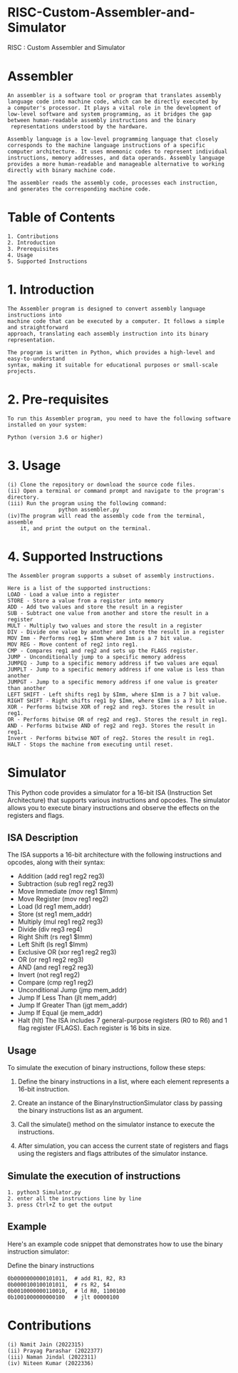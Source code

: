 # RISC-Custom-Assembler-and-Simulator
RISC : Custom Assembler and Simulator

# Assembler

    An assembler is a software tool or program that translates assembly 
    language code into machine code, which can be directly executed by 
    a computer's processor. It plays a vital role in the development of
    low-level software and system programming, as it bridges the gap 
    between human-readable assembly instructions and the binary
     representations understood by the hardware.

    Assembly language is a low-level programming language that closely 
    corresponds to the machine language instructions of a specific 
    computer architecture. It uses mnemonic codes to represent individual 
    instructions, memory addresses, and data operands. Assembly language 
    provides a more human-readable and manageable alternative to working 
    directly with binary machine code.

    The assembler reads the assembly code, processes each instruction, 
    and generates the corresponding machine code.

# Table of Contents
    1. Contributions
    2. Introduction
    3. Prerequisites
    4. Usage
    5. Supported Instructions

# 1. Introduction
    The Assembler program is designed to convert assembly language instructions into 
    machine code that can be executed by a computer. It follows a simple and straightforward
    approach, translating each assembly instruction into its binary representation.

    The program is written in Python, which provides a high-level and easy-to-understand
    syntax, making it suitable for educational purposes or small-scale projects.

# 2. Pre-requisites
    To run this Assembler program, you need to have the following software installed on your system:

    Python (version 3.6 or higher)

# 3. Usage
    (i) Clone the repository or download the source code files.
    (ii) Open a terminal or command prompt and navigate to the program's directory.
    (iii) Run the program using the following command:
                    python assembler.py
    (iv)The program will read the assembly code from the terminal, assemble
        it, and print the output on the terminal.

# 4. Supported Instructions
    The Assembler program supports a subset of assembly instructions. 
    
    Here is a list of the supported instructions:
    LOAD - Load a value into a register
    STORE - Store a value from a register into memory
    ADD - Add two values and store the result in a register
    SUB - Subtract one value from another and store the result in a register
    MULT - Multiply two values and store the result in a register
    DIV - Divide one value by another and store the result in a register
    MOV Imm - Performs reg1 = $Imm where Imm is a 7 bit value.
    MOV REG - Move content of reg2 into reg1.
    CMP - Compares reg1 and reg2 and sets up the FLAGS register.
    JUMP - Unconditionally jump to a specific memory address
    JUMPEQ - Jump to a specific memory address if two values are equal
    JUMPLT - Jump to a specific memory address if one value is less than another
    JUMPGT - Jump to a specific memory address if one value is greater than another
    LEFT SHIFT - Left shifts reg1 by $Imm, where $Imm is a 7 bit value.
    RIGHT SHIFT - Right shifts reg1 by $Imm, where $Imm is a 7 bit value.
    XOR - Performs bitwise XOR of reg2 and reg3. Stores the result in reg1.
    OR - Performs bitwise OR of reg2 and reg3. Stores the result in reg1.
    AND - Performs bitwise AND of reg2 and reg3. Stores the result in reg1.
    Invert - Performs bitwise NOT of reg2. Stores the result in reg1.
    HALT - Stops the machine from executing until reset.

# Simulator

<p>This Python code provides a simulator for a 16-bit ISA (Instruction Set Architecture) that supports various instructions and opcodes. The simulator allows you to execute binary instructions and observe the effects on the registers and flags.</p>

<h2>ISA Description</h2>

The ISA supports a 16-bit architecture with the following instructions and opcodes, along with their syntax:
- Addition (add reg1 reg2 reg3)
- Subtraction (sub reg1 reg2 reg3)
- Move Immediate (mov reg1 $Imm)
- Move Register (mov reg1 reg2)
- Load (ld reg1 mem_addr)
- Store (st reg1 mem_addr)
- Multiply (mul reg1 reg2 reg3)
- Divide (div reg3 reg4)
- Right Shift (rs reg1 $Imm)
- Left Shift (ls reg1 $Imm)
- Exclusive OR (xor reg1 reg2 reg3)
- OR (or reg1 reg2 reg3)
- AND (and reg1 reg2 reg3)
- Invert (not reg1 reg2)
- Compare (cmp reg1 reg2)
- Unconditional Jump (jmp mem_addr)
- Jump If Less Than (jlt mem_addr)
- Jump If Greater Than (jgt mem_addr)
- Jump If Equal (je mem_addr)
- Halt (hlt)
The ISA includes 7 general-purpose registers (R0 to R6) and 1 flag register (FLAGS). Each register is 16 bits in size.

<h2>Usage</h2>

To simulate the execution of binary instructions, follow these steps:

  1. Define the binary instructions in a list, where each element represents a 16-bit instruction.
     
  2. Create an instance of the BinaryInstructionSimulator class by passing the binary instructions list as an argument.
     
  3. Call the simulate() method on the simulator instance to execute the instructions.
   
  4. After simulation, you can access the current state of registers and flags using the registers and flags attributes of the simulator instance.

<h2>Simulate the execution of instructions</h2>
    
    1. python3 Simulator.py
    2. enter all the instructions line by line
    3. press Ctrl+Z to get the output

<h2>Example</h2>
Here's an example code snippet that demonstrates how to use the binary instruction simulator:

  Define the binary instructions
 
    0b0000000000101011,  # add R1, R2, R3
    0b0000100100101011,  # rs R2, $4
    0b0010000000110010,  # ld R0, 1100100
    0b1001000000000100   # jlt 00000100

  # Contributions
    (i) Namit Jain (2022315)
    (ii) Prayag Parashar (2022377)
    (iii) Naman Jindal (2022311)
    (iv) Niteen Kumar (2022336)
